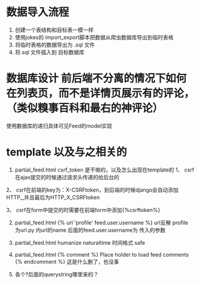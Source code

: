 # 数据导入流程
1. 创建一个表结构和目标表一模一样
2. 使用jokes的 import_export脚本把数据从爬虫数据库导出到临时表格
3. 将临时表格的数据导出为 .sql 文件
4. 将.sql 文件插入到 目标数据库


# 数据库设计  前后端不分离的情况下如何在列表页，而不是详情页展示有的评论，（类似糗事百科和最右的神评论）
使用数据库的递归具体可见Feed的model实现


# template 以及与之相关的
1. partial_feed.html  csrf_token 是干嘛的，以及怎么出现在template的
1、    csrf在ajax提交的时候通过请求头传递的给后台的

2、    csrf在前端的key为：X-CSRFtoken，到后端的时候django会自动添加HTTP_,并且最后为HTTP_X_CSRFtoken

3、    csrf在form中提交的时需要在前端form中添加{%csrftoken%}



2. partial_feed.html  {% url 'profile' feed.user.username %} url反解
profile 为url.py 内url的name 后面的feed.user.username为 传入的参数

3. partial_feed.html  humanize naturaltime 时间格式
safe 

4. partial_feed.html  {% comment %} Place holder to load feed comments {% endcomment %}
 这是什么删了，也没事
 
5. 各个?后面的querystring哪里来的？
